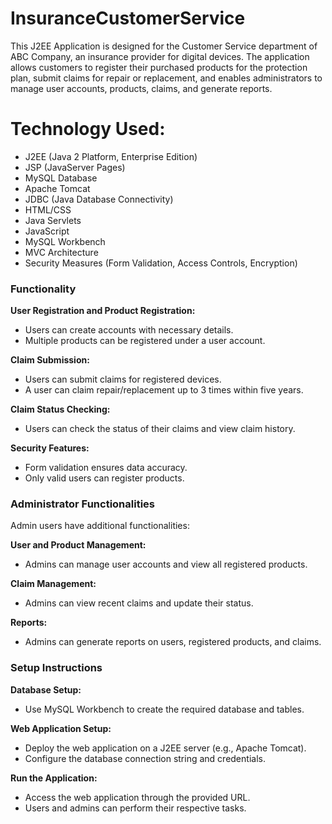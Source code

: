 # InsuranceCustomerService

This J2EE Application is designed for the Customer Service department of ABC Company, an insurance provider for digital devices. The application allows customers to register their purchased products for the protection plan, submit claims for repair or replacement, and enables administrators to manage user accounts, products, claims, and generate reports.

# Technology Used:

- J2EE (Java 2 Platform, Enterprise Edition)
- JSP (JavaServer Pages)
- MySQL Database
- Apache Tomcat
- JDBC (Java Database Connectivity)
- HTML/CSS
- Java Servlets
- JavaScript
- MySQL Workbench
- MVC Architecture
- Security Measures (Form Validation, Access Controls, Encryption)

### Functionality

**User Registration and Product Registration:**

- Users can create accounts with necessary details.
- Multiple products can be registered under a user account.

**Claim Submission:**

- Users can submit claims for registered devices.
- A user can claim repair/replacement up to 3 times within five years.

**Claim Status Checking:**

- Users can check the status of their claims and view claim history.

**Security Features:**

- Form validation ensures data accuracy.
- Only valid users can register products.

### Administrator Functionalities

Admin users have additional functionalities:

**User and Product Management:**

- Admins can manage user accounts and view all registered products.

**Claim Management:**

- Admins can view recent claims and update their status.

**Reports:**

- Admins can generate reports on users, registered products, and claims.

### Setup Instructions

**Database Setup:**

- Use MySQL Workbench to create the required database and tables.

**Web Application Setup:**

- Deploy the web application on a J2EE server (e.g., Apache Tomcat).
- Configure the database connection string and credentials.

**Run the Application:**

- Access the web application through the provided URL.
- Users and admins can perform their respective tasks.
